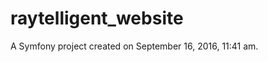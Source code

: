 raytelligent_website
====================

A Symfony project created on September 16, 2016, 11:41 am.
